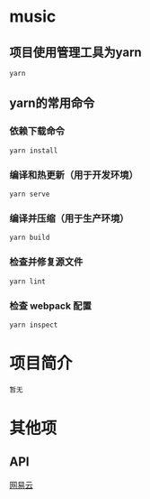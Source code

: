 # music

## 项目使用管理工具为yarn
```
yarn
```

## yarn的常用命令

### 依赖下载命令
```
yarn install
```

### 编译和热更新（用于开发环境）
```
yarn serve
```

### 编译并压缩（用于生产环境）
```
yarn build
```

### 检查并修复源文件
```
yarn lint
```

### 检查 webpack 配置
```
yarn inspect
```

# 项目简介
```
暂无
```
# 其他项
## API
[网易云](https://github.com/Binaryify/NeteaseCloudMusicApi)

